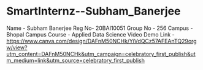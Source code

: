 # SmartInternz--Subham_Banerjee

Name - Subham Banerjee 
Reg No- 20BAI10051
Group No - 256
Campus - Bhopal Campus 
Course - Applied Data Science 
Video Demo Link - https://www.canva.com/design/DAFnM50NCHk/YiVdQCz57AFEAnTQ29orgw/view?utm_content=DAFnM50NCHk&utm_campaign=celebratory_first_publish&utm_medium=link&utm_source=celebratory_first_publish
